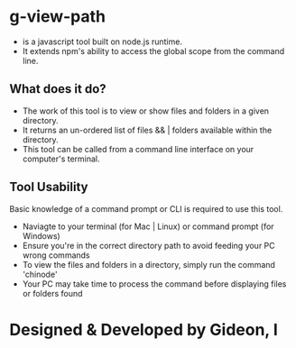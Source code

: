 # g-view-path
- is a javascript tool built on node.js runtime.
- It extends npm's ability to access the global scope from the command line.

## What does it do?
- The work of this tool is to view or show files and folders in a given directory.
- It returns an un-ordered list of files && | folders available within the directory.
- This tool can be called from a command line interface on your computer's terminal.


## Tool Usability

Basic knowledge of a command prompt or CLI is required to use this tool.

- Naviagte to your terminal (for Mac | Linux) or command prompt (for Windows)
- Ensure you're in the correct directory path to avoid feeding your PC wrong commands
- To view the files and folders in a directory, simply run the command 'chinode'
- Your PC may take time to process the command before displaying files or folders found

# Designed & Developed by Gideon, I
